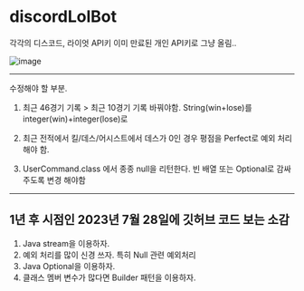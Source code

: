 # discordLolBot

각각의 디스코드, 라이엇 API키 이미 만료된 개인 API키로 그냥 올림..


![image](https://user-images.githubusercontent.com/64322765/201470093-81a20107-8fe0-4e4e-a398-ca0dfc5e0179.png)

---
수정해야 할 부분.

1. 최근 46경기 기록 > 최근 10경기 기록 바꿔야함. String(win+lose)를 integer(win)+integer(lose)로

2. 최근 전적에서 킬/데스/어시스트에서 데스가 0인 경우 평점을 Perfect로 예외 처리해야 함.

3. UserCommand.class 에서 종종 null을 리턴한다. 빈 배열 또는 Optional로 감싸주도록 변경 해야함


---
## 1년 후 시점인 2023년 7월 28일에 깃허브 코드 보는 소감
1. Java stream을 이용하자.
2. 예외 처리를 많이 신경 쓰자. 특히 Null 관련 예외처리
3. Java Optional을 이용하자.
4. 클래스 멤버 변수가 많다면 Builder 패턴을 이용하자.
   
